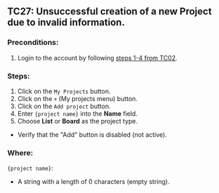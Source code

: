 ## TC27: Unsuccessful creation of a new Project due to invalid information.
### Preconditions:
1. Login to the account by following [steps 1-4 from TC02](TC02.md).
### Steps:
1. Click on the `My Projects` button.
2. Click on the `+` (My projects menu) button.
3. Click on the `Add project` button.
4. Enter `{project name}` into the **Name** field.
5. Choose **List** or **Board** as the project type.
* Verify that the "Add" button is disabled (not active).
### Where:
`{project name}`:
* A string with a length of 0 characters (empty string).